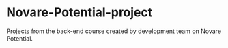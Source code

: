 # Novare-Potential-project
Projects from the back-end course created by development team on Novare Potential.

